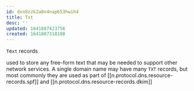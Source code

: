 ```yaml
---
id: dxn8zzk2a8n4nap653hwih4
title: Txt
desc: ''
updated: 1641887423756
created: 1641887318108
---
```



`T`e`xt` records

used to store any free-form text that may be needed to support other network services. 
A single domain name may have many `TXT` records, but most commonly they are used as part of [[n.protocol.dns.resource-records.spf]] and [[n.protocol.dns.resource-records.dkim]]
